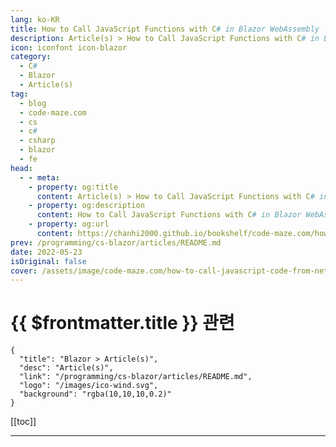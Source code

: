 ```yaml
---
lang: ko-KR
title: How to Call JavaScript Functions with C# in Blazor WebAssembly
description: Article(s) > How to Call JavaScript Functions with C# in Blazor WebAssembly
icon: iconfont icon-blazor
category: 
  - C#
  - Blazor
  - Article(s)
tag: 
  - blog
  - code-maze.com
  - cs
  - c#
  - csharp
  - blazor
  - fe
head:  
  - - meta:
    - property: og:title
      content: Article(s) > How to Call JavaScript Functions with C# in Blazor WebAssembly
    - property: og:description
      content: How to Call JavaScript Functions with C# in Blazor WebAssembly
    - property: og:url
      content: https://chanhi2000.github.io/bookshelf/code-maze.com/how-to-call-javascript-code-from-net-blazor-webassembly.html
prev: /programming/cs-blazor/articles/README.md
date: 2022-05-23
isOriginal: false
cover: /assets/image/code-maze.com/how-to-call-javascript-code-from-net-blazor-webassembly/banner.png
---
```


# {{ $frontmatter.title }} 관련

```component VPCard
{
  "title": "Blazor > Article(s)",
  "desc": "Article(s)",
  "link": "/programming/cs-blazor/articles/README.md",
  "logo": "/images/ico-wind.svg",
  "background": "rgba(10,10,10,0.2)"
}
```

[[toc]]

---

<SiteInfo
  name="How to Call JavaScript Functions with C# in Blazor WebAssembly"
  desc="In this article, we are going to learn how to call JavaScript functions with C# using the JSInterop features in Blazor WebAssembly."
  url="https://code-maze.com/how-to-call-javascript-code-from-net-blazor-webassembly/"
  logo="/assets/image/code-maze.com/favicon.png"
  preview="/assets/image/code-maze.com/how-to-call-javascript-code-from-net-blazor-webassembly/banner.png"/>

<!-- TODO: 작성 -->
